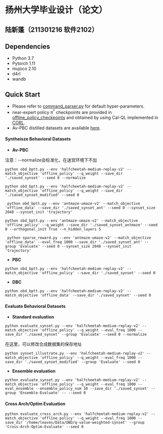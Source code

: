# 扬州大学毕业设计（论文）
## 陆新蓬（211301216 软件2102）


## Dependencies

- Python 3.7
- Pytorch 1.11
- mujoco 2.10
- d4rl
- wandb



## Quick Start

- Please refer to [command_parser.py](./configs/command_parser.py) for default hyper-parameters.
- near-expert policy $\pi^\ast$ checkpoints are provided in [offline_policy_checkpoints](./offline_policy_checkpoints) and obtained by using Cal-QL implemented in [CORL](https://github.com/tinkoff-ai/CORL).
- Av-PBC distilled datasets are available [here](https://drive.google.com/file/d/19yCQkCRy82YOqy8xZnOMqTDkgOhkAHWc/view?usp=sharing).

#### Syntheisze Behavioral Datasets

- **Av-PBC**

注意：--normalize会标准化，在迷宫环境下不加
```shell
python obd_bptt.py --env 'halfcheetah-medium-replay-v2' --match_objective 'offline_policy' --q_weight --save_dir './saved_synset' --seed 0 --normalize
```

```shell
python obd_bptt.py --env 'halfcheetah-medium-replay-v2' --match_objective 'offline_policy' --q_weight --save_dir './saved_synset_modified' --seed 0
```

```shell
 python obd_bptt.py --env 'antmaze-umaze-v2' --match_objective 'offline_data' --save_dir './saved_synset_ant' --seed 0 --synset_size 2048 --synset_init 'trajectory'
```

```shell
python obd_bptt.py --env 'antmaze-umaze-v2' --match_objective 'offline_policy' --q_weight --save_dir './saved_synset_antmaze' --seed 0 --orthogonal_init True --n_hidden_layers 5
```

```shell
 python sparse_reward.py --env 'antmaze-umaze-v2' --match_objective 'offline_data' --eval_freq 1000 --save_dir './saved_synset_ant' --group 'Evaluate' --seed 0 --synset_size 2048 --synset_init 'trajectory'
```

- **PBC**

```shell
python obd_bptt.py --env 'halfcheetah-medium-replay-v2' --match_objective 'offline_policy' --save_dir './saved_synset' --seed 0
```

- **DBC**

```shell
python obd_bptt.py --env 'halfcheetah-medium-replay-v2' --match_objective 'offline_data' --save_dir './saved_synset' --seed 0
```



#### Evaluate Behavioral Datasets

- **Standard evaluation**

```shell
python evaluate_synset.py --env 'halfcheetah-medium-replay-v2' --match_objective 'offline_policy' --q_weight --eval_freq 1000 --save_dir './saved_synset' --group 'Evaluate' --seed 0 --normalize
```

在这里，可以修改合成数据集的保存地址

```shell
python synset_illustrate.py --env 'halfcheetah-medium-replay-v2' --match_objective 'offline_policy' --q_weight --eval_freq 1000 --save_dir './saved_synset_modified' --group 'Evaluate' --seed 0
```

- **Ensemble evaluation**

```shell
python evaluate_synset.py --env 'halfcheetah-medium-replay-v2' --match_objective 'offline_policy' --q_weight --eval_freq 1000 --eval_ensemble --ensemble_policy_num 10 --save_dir './saved_synset' --group 'Ensemble-Evaluate' -- --seed 0
```

#### Cross Arch/Optim Evaluation

```shell
python evaluate_cross_arch.py --env 'halfcheetah-medium-replay-v2' --match_objective 'offline_policy' --q_weight --eval_freq 1000 --save_dir '/home/leaves/Data/OBD/q-value-weighted-synset' --group 'Cross-Arch-Optim-Evaluate' --seed 0
```
